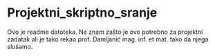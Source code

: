 # Projektni_skriptno_sranje
Ovo je readme datoteka. Ne znam zašto je ovo potrebno za projektni zadatak ali je tako rekao prof. Damijanić mag. inf. et mat. tako da njega slušamo.